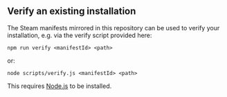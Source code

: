 ## Verify an existing installation

The Steam manifests mirrored in this repository can be used to verify your installation, e.g. via the verify script provided here:

```
npm run verify <manifestId> <path>
```

or:

```
node scripts/verify.js <manifestId> <path>
```

This requires [Node.js](https://nodejs.org/) to be installed.
